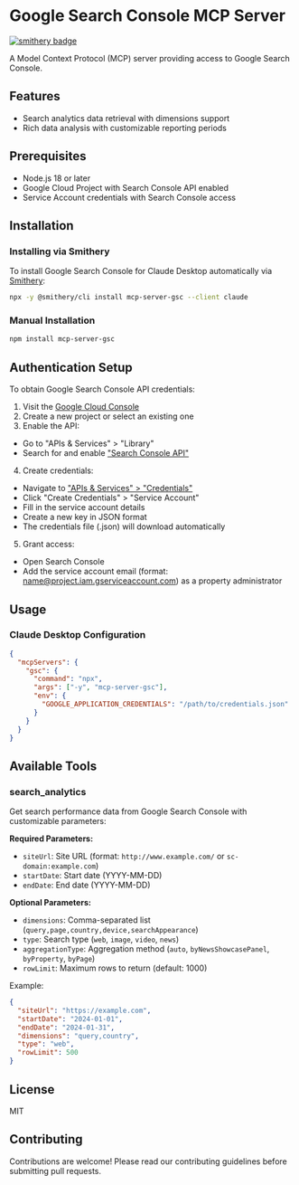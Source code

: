 # Google Search Console MCP Server
[![smithery badge](https://smithery.ai/badge/mcp-server-gsc)](https://smithery.ai/server/mcp-server-gsc)

A Model Context Protocol (MCP) server providing access to Google Search Console.

## Features

- Search analytics data retrieval with dimensions support
- Rich data analysis with customizable reporting periods

## Prerequisites

- Node.js 18 or later
- Google Cloud Project with Search Console API enabled
- Service Account credentials with Search Console access

## Installation

### Installing via Smithery

To install Google Search Console for Claude Desktop automatically via [Smithery](https://smithery.ai/server/mcp-server-gsc):

```bash
npx -y @smithery/cli install mcp-server-gsc --client claude
```

### Manual Installation
```bash
npm install mcp-server-gsc
```

## Authentication Setup

To obtain Google Search Console API credentials:

1. Visit the [Google Cloud Console](https://console.cloud.google.com/)
2. Create a new project or select an existing one
3. Enable the API:

- Go to "APIs & Services" > "Library"
- Search for and enable ["Search Console API"](https://console.cloud.google.com/marketplace/product/google/searchconsole.googleapis.com)

4. Create credentials:

- Navigate to ["APIs & Services" > "Credentials"](https://console.cloud.google.com/apis/credentials)
- Click "Create Credentials" > "Service Account"
- Fill in the service account details
- Create a new key in JSON format
- The credentials file (.json) will download automatically

5. Grant access:

- Open Search Console
- Add the service account email (format: name@project.iam.gserviceaccount.com) as a property administrator

## Usage

### Claude Desktop Configuration

```json
{
  "mcpServers": {
    "gsc": {
      "command": "npx",
      "args": ["-y", "mcp-server-gsc"],
      "env": {
        "GOOGLE_APPLICATION_CREDENTIALS": "/path/to/credentials.json"
      }
    }
  }
}
```

## Available Tools

### search_analytics

Get search performance data from Google Search Console with customizable parameters:

**Required Parameters:**

- `siteUrl`: Site URL (format: `http://www.example.com/` or `sc-domain:example.com`)
- `startDate`: Start date (YYYY-MM-DD)
- `endDate`: End date (YYYY-MM-DD)

**Optional Parameters:**

- `dimensions`: Comma-separated list (`query,page,country,device,searchAppearance`)
- `type`: Search type (`web`, `image`, `video`, `news`)
- `aggregationType`: Aggregation method (`auto`, `byNewsShowcasePanel`, `byProperty`, `byPage`)
- `rowLimit`: Maximum rows to return (default: 1000)

Example:

```json
{
  "siteUrl": "https://example.com",
  "startDate": "2024-01-01",
  "endDate": "2024-01-31",
  "dimensions": "query,country",
  "type": "web",
  "rowLimit": 500
}
```

## License

MIT

## Contributing

Contributions are welcome! Please read our contributing guidelines before submitting pull requests.
